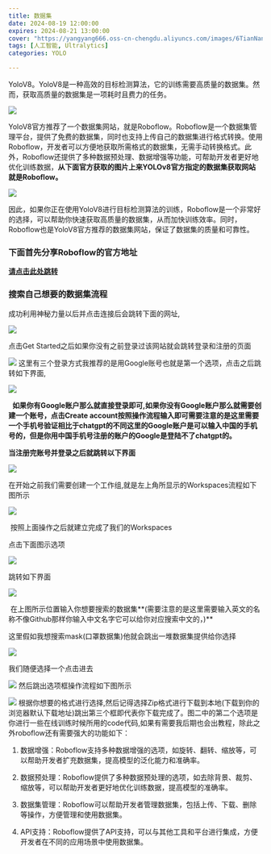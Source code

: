 ```yaml
---
title: 数据集
date: 2024-08-19 12:00:00
expires: 2024-08-21 13:00:00
cover: "https://yangyang666.oss-cn-chengdu.aliyuncs.com/images/6TianNan3_4k_6e30c.jpg"
tags: [人工智能, Ultralytics]
categories: YOLO

---
```




YoloV8。YoloV8是一种高效的目标检测算法，它的训练需要高质量的数据集。然而，获取高质量的数据集是一项耗时且费力的任务。

![](https://yangyang666.oss-cn-chengdu.aliyuncs.com/typoraImages/ad4f0d35d5a24785bdf9b5d0517be144.png)

YoloV8官方推荐了一个数据集网站，就是Roboflow。Roboflow是一个数据集管理平台，提供了免费的数据集，同时也支持上传自己的数据集进行格式转换。使用Roboflow，开发者可以方便地获取所需格式的数据集，无需手动转换格式。此外，Roboflow还提供了多种数据预处理、数据增强等功能，可帮助开发者更好地优化训练数据，**从下面官方获取的图片上来YOLOv8官方指定的数据集获取网站就是Roboflow。**

![](https://yangyang666.oss-cn-chengdu.aliyuncs.com/typoraImages/f1d1f09f485f423ba47df662c9c4f451.png)

因此，如果你正在使用YoloV8进行目标检测算法的训练，Roboflow是一个非常好的选择，可以帮助你快速获取高质量的数据集，从而加快训练效率。同时，Roboflow也是YoloV8官方推荐的数据集网站，保证了数据集的质量和可靠性。

### **下面首先分享Roboflow的官方地址**

**[请点击此处跳转](https://roboflow.com/ "请点击此处跳转")**

### 搜索自己想要的数据集流程

成功利用神秘力量以后并点击连接后会跳转下面的网址,

![](https://yangyang666.oss-cn-chengdu.aliyuncs.com/typoraImages/2330ab877e144be58a4264f69457bce1.png)

点击Get Started之后如果你没有之前登录过该网站就会跳转登录和注册的页面

![](https://img-blog.csdnimg.cn/a054b6098518427d8ecb840d46f7cf63.png) 这里有三个登录方式我推荐的是用Google账号也就是第一个选项，点击之后跳转如下界面,

![](https://yangyang666.oss-cn-chengdu.aliyuncs.com/typoraImages/83af5512f3b048189a971c3ca94e4bed.png)

  **如果你有Google账户那么就直接登录即可,如果你没有Google账户那么就需要创建一个账号，点击Create account按照操作流程输入即可需要注意的是这里需要一个手机号验证相比于chatgpt的不同这里的Google账户是可以输入中国的手机号的，但是你用中国手机号注册的账户的Google是登陆不了chatgpt的。**

**当注册完账号并登录之后就跳转以下界面**

![](https://yangyang666.oss-cn-chengdu.aliyuncs.com/typoraImages/4116ba4cba7a43feaa3ae597e950bf19.png)

在开始之前我们需要创建一个工作组,就是左上角所显示的Workspaces流程如下图所示 

![](https://yangyang666.oss-cn-chengdu.aliyuncs.com/typoraImages/18f99ea2585240a68a9be1f457693ef3.png)

 按照上面操作之后就建立完成了我们的Workspaces

点击下面图示选项

![](https://yangyang666.oss-cn-chengdu.aliyuncs.com/typoraImages/725df3223aaf49aa8f065a60aca9db97.png)

跳转如下界面

![](https://yangyang666.oss-cn-chengdu.aliyuncs.com/typoraImages/5b62b21f8616430088b28f006e8ff810.png)

 在上图所示位置输入你想要搜索的数据集**(需要注意的是这里需要输入英文的名称不像Github那样你输入中文名字它可以给你对应搜索中文的，)** 

这里假如我想搜索mask(口罩数据集)他就会跳出一堆数据集提供给你选择

![](https://yangyang666.oss-cn-chengdu.aliyuncs.com/typoraImages/f9b8fb22d99a48b99393ee39f6eed8a8.png)

我们随便选择一个点击进去

![](https://yangyang666.oss-cn-chengdu.aliyuncs.com/typoraImages/d39aeb842f7f47f5a3e411b62f1727cd.png) 然后跳出选项框操作流程如下图所示

![](https://yangyang666.oss-cn-chengdu.aliyuncs.com/typoraImages/682b82d399054b718f8e0a5c0ca0ac7c.png) 根据你想要的格式进行选择,然后记得选择Zip格式进行下载到本地(下载到你的浏览器默认下载地址)跳出第三个框即代表你下载完成了。图二中的第二个选项是你进行一些在线训练时候所用的code代码,如果有需要我后期也会出教程，除此之外roboflow还有需要强大的功能如下：

1.  数据增强：Roboflow支持多种数据增强的选项，如旋转、翻转、缩放等，可以帮助开发者扩充数据集，提高模型的泛化能力和准确率。
    
2.  数据预处理：Roboflow提供了多种数据预处理的选项，如去除背景、裁剪、缩放等，可以帮助开发者更好地优化训练数据，提高模型的准确率。
    
3.  数据集管理：Roboflow可以帮助开发者管理数据集，包括上传、下载、删除等操作，方便管理和使用数据集。
    
4.  API支持：Roboflow提供了API支持，可以与其他工具和平台进行集成，方便开发者在不同的应用场景中使用数据集。
    

